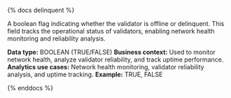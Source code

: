 {% docs delinquent %}

A boolean flag indicating whether the validator is offline or delinquent. This field tracks the operational status of validators, enabling network health monitoring and reliability analysis.

**Data type:** BOOLEAN (TRUE/FALSE)
**Business context:** Used to monitor network health, analyze validator reliability, and track uptime performance.
**Analytics use cases:** Network health monitoring, validator reliability analysis, and uptime tracking.
**Example:** TRUE, FALSE

{% enddocs %} 